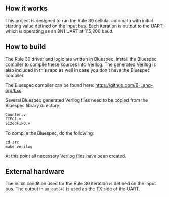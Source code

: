 <!---

Rule 30 Engine!
-->

## How it works

This project is designed to run the Rule 30 cellular automata with initial starting value defined on the input bus.  Each iteration is output to the UART, which is operating as an 8N1 UART at 115,200 baud.

## How to build

The Rule 30 driver and logic are written in Bluespec. Install the Bluespec compiler to compile these sources into Verilog.  The generated Verilog is also included in this repo as well in case you don't have the Bluespec compiler.

The Bluespec compiler can be found here: https://github.com/B-Lang-org/bsc.

Several Bluespec generated Verilog files need to be copied from the Bluespec library directory:

```
Counter.v
FIFO1.v
SizedFIFO.v
```

To compile the Bluespec, do the following:
```
cd src
make verilog
```

At this point all necessary Verilog files have been created.

## External hardware

The initial condition used for the Rule 30 iteration is defined on the input bus.  The output in `uo_out[4]` is used as the TX side of the UART.
